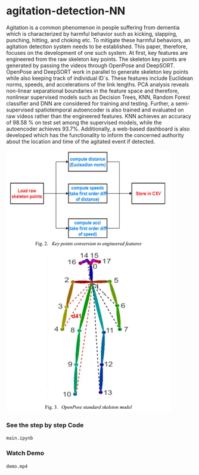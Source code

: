 # agitation-detection-NN

<p>Agitation is a common phenomenon in people
suffering from dementia which is characterized by harmful
behavior such as kicking, slapping, punching, hitting, and choking
etc. To mitigate these harmful behaviors, an agitation detection
system needs to be established. This paper, therefore, focuses on
the development of one such system. At first, key features are
engineered from the raw skeleton key points. The skeleton key
points are generated by passing the videos through OpenPose and
DeepSORT. OpenPose and DeepSORT work in parallel to
generate skeleton key points while also keeping track of individual
ID`s. These features include Euclidean norms, speeds, and
accelerations of the link lengths. PCA analysis reveals non-linear
separational boundaries in the feature space and therefore, nonlinear
supervised models such as Decision Trees, KNN, Random Forest classifier
and DNN are considered for training and testing. Further, a semi-supervised
spatiotemporal autoencoder is also trained and evaluated on raw videos rather than the engineered
features. KNN achieves an accuracy of 98.58 % on test set among
the supervised models, while the autoencoder achieves 93.7%.
Additionally, a web-based dashboard is also developed which has
the functionality to inform the concerned authority about the
location and time of the agitated event if detected. </p> 

<img src="skeletonModel.PNG"> </img>


### See the step by step Code

```
main.ipynb
```

### Watch Demo

```
demo.mp4
```

